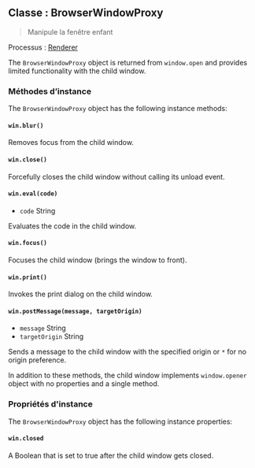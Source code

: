 ## Classe : BrowserWindowProxy

> Manipule la fenêtre enfant

Processus : [Renderer](../glossary.md#renderer-process)

The `BrowserWindowProxy` object is returned from `window.open` and provides limited functionality with the child window.

### Méthodes d’instance

The `BrowserWindowProxy` object has the following instance methods:

#### `win.blur()`

Removes focus from the child window.

#### `win.close()`

Forcefully closes the child window without calling its unload event.

#### `win.eval(code)`

* `code` String

Evaluates the code in the child window.

#### `win.focus()`

Focuses the child window (brings the window to front).

#### `win.print()`

Invokes the print dialog on the child window.

#### `win.postMessage(message, targetOrigin)`

* `message` String
* `targetOrigin` String

Sends a message to the child window with the specified origin or `*` for no origin preference.

In addition to these methods, the child window implements `window.opener` object with no properties and a single method.

### Propriétés d'instance

The `BrowserWindowProxy` object has the following instance properties:

#### `win.closed`

A Boolean that is set to true after the child window gets closed.